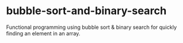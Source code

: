 # bubble-sort-and-binary-search
Functional programming using bubble sort &amp; binary search for quickly finding an element in an array.
